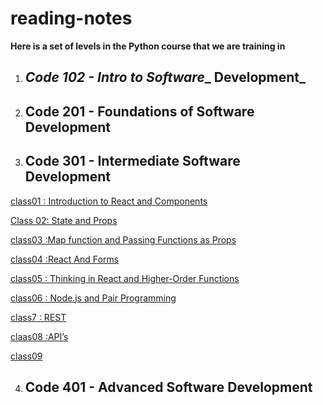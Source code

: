 # reading-notes

**Here is a set of levels in the Python course that we are training in**

1. ## _Code 102 - Intro to Software__ Development_

2. ## Code 201 - Foundations of Software Development

3. ## **Code 301 - Intermediate Software Development**

[class01 : Introduction to React and Components](/class1.md)

[Class 02: State and Props](/class2.md)


[class03 :Map function and Passing Functions as Props](/class3.md)

[class04 :React And Forms](/class3.md)

[class05 : Thinking in React and Higher-Order Functions](/class5.md)


[class06 : Node.js and Pair Programming](/class6.md)

[class7 : REST](/class7.md)

[claas08 :API’s](./class8.md)

[class09](./class9.md)





4. ## Code 401 - Advanced Software Development
